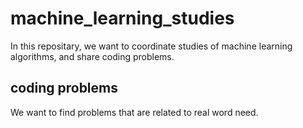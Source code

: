 # machine_learning_studies

In this repositary, we want to coordinate studies of machine learning algorithms, and share coding problems. 

## coding problems

We want to find problems that are related to real word need. 
